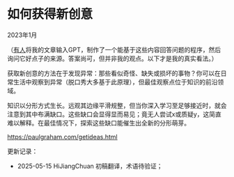 


# 如何获得新创意

2023年1月

（[有人](https://twitter.com/stef/status/1617222428727586816)将我的文章输入GPT，制作了一个能基于这些内容回答问题的程序，然后询问它好点子的来源。答案尚可，但并非我的观点。以下才是我的真实看法。）

获取新创意的方法在于发现异常：那些看似奇怪、缺失或损坏的事物？你可以在日常生活中观察到异常（脱口秀大多基于此原理），但最佳观察点位于知识的前沿领域。

知识以分形方式生长。远观其边缘平滑规整，但当你深入学习至足够接近时，就会注意到其中布满缺口。这些缺口会显得显而易见；竟无人尝试x或质疑y，这简直难以解释。在最佳情况下，探索这些缺口能催生出全新的分形萌芽。

https://paulgraham.com/getideas.html



更新记录：
- 2025-05-15 HiJiangChuan 初稿翻译，术语待验证；
